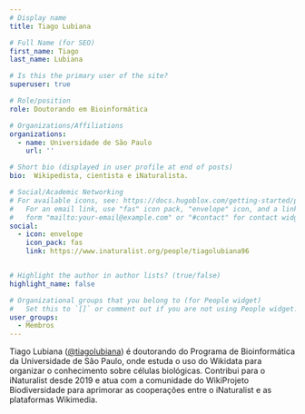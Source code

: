 ```yaml
---
# Display name
title: Tiago Lubiana

# Full Name (for SEO)
first_name: Tiago
last_name: Lubiana

# Is this the primary user of the site?
superuser: true

# Role/position
role: Doutorando em Bioinformática

# Organizations/Affiliations
organizations:
  - name: Universidade de São Paulo
    url: ''

# Short bio (displayed in user profile at end of posts)
bio:  Wikipedista, cientista e iNaturalista.

# Social/Academic Networking
# For available icons, see: https://docs.hugoblox.com/getting-started/page-builder/#icons
#   For an email link, use "fas" icon pack, "envelope" icon, and a link in the
#   form "mailto:your-email@example.com" or "#contact" for contact widget.
social:
  - icon: envelope
    icon_pack: fas
    link: https://www.inaturalist.org/people/tiagolubiana96


# Highlight the author in author lists? (true/false)
highlight_name: false

# Organizational groups that you belong to (for People widget)
#   Set this to `[]` or comment out if you are not using People widget.
user_groups:
  - Membros
---
```


Tiago Lubiana (<a href="https://www.inaturalist.org/people/tiagolubiana">@tiagolubiana</a>) é doutorando do Programa de Bioinformática da Universidade de São Paulo, onde estuda o uso do Wikidata para organizar o conhecimento sobre células biológicas. Contribui para o iNaturalist desde 2019 e atua com a comunidade do WikiProjeto Biodiversidade para aprimorar as cooperações entre o iNaturalist e as plataformas Wikimedia. 
